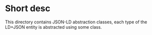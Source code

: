 # Short desc

This directory contains JSON-LD abstraction classes, each type of 
the LD+JSON entity is abstracted using some class.

